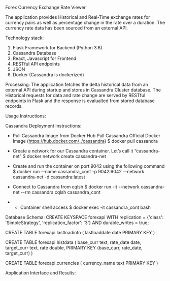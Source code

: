 Forex Currency Exchange Rate Viewer

The application provides Historical and Real-Time exchange rates for currency pairs as well as percentage change in the rate over a duration.
The currency rate data has been sourced from an external API.

Technology stack:
1. Flask Framework for Backend (Python 3.6)
2. Cassandra Database
3. React, Javascript for Frontend 
4. RESTful API endpoints
5. JSON
6. Docker (Cassandra is dockerized)

Processing:
The application fetches the delta historical data from an external API during startup and stores in Cassandra Cluster database. 
The Historical requests for data and rate change are served by RESTful endpoints in Flask and the response is evalualted from stored database records.

Usage Instructions:

Cassandra Deployment Instructions:
- Pull Cassandra Image from Docker Hub
Pull Cassandra Official Docker Image (https://hub.docker.com/_/cassandra)
$ docker pull cassandra 

- Create a network for our Cassandra container. Let’s call it “cassandra-net”
$ docker network create cassandra-net

- Create and run the container on port 9042 using the following command
$ docker run --name cassandra_cont  -p 9042:9042 --network cassandra-net -d cassandra:latest

- Connect to Cassandra from cqlsh
$ docker run -it --network cassandra-net --rm cassandra cqlsh cassandra_cont 

- - Container shell access 
$ docker exec -it cassandra_cont  bash


Database Schema:
CREATE KEYSPACE forexapi WITH replication = {'class': 'SimpleStrategy', 'replication_factor': '3'}  AND durable_writes = true;

CREATE TABLE forexapi.lastloadinfo (
    lastloaddate date PRIMARY KEY
)

CREATE TABLE forexapi.histdata (
    base_curr text,
    rate_date date,
    target_curr text,
    rate double,
    PRIMARY KEY (base_curr, rate_date, target_curr)
)

CREATE TABLE forexapi.currencies (
    currency_name text PRIMARY KEY
)

Application Interface and Results:





